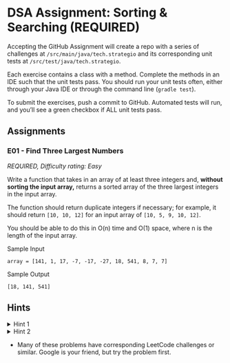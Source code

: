 # DSA Assignment: Sorting & Searching (REQUIRED)

Accepting the GitHub Assignment will create a repo with a series of challenges at `/src/main/java/tech.strategio` and its corresponding unit tests at `/src/test/java/tech.strategio`.

Each exercise contains a class with a method. Complete the methods in an IDE such that the unit tests pass. You should run your unit tests often, either through your Java IDE or through the command line (`gradle test`).

To submit the exercises, push a commit to GitHub. Automated tests will run, and you’ll see a green checkbox if ALL unit tests pass.

## Assignments

### E01 - Find Three Largest Numbers

*REQUIRED, Difficulty rating: Easy*

Write a function that takes in an array of at least three integers and, **without sorting the input array,** returns a sorted array of the three largest integers in the input array. 

The function should return duplicate integers if necessary; for example, it should return `[10, 10, 12]` for an input array of `[10, 5, 9, 10, 12]`.

You should be able to do this in O(n) time and O(1) space, where n is the length of the input array.

Sample Input
```
array = [141, 1, 17, -7, -17, -27, 18, 541, 8, 7, 7]
```

Sample Output
```
[18, 141, 541]
```

## Hints


<details>
  <summary>Hint 1</summary>
  
   Can you keep track of the three largest numbers in an array as you traverse the input array?
</details>

<details>
  <summary>Hint 2</summary>
  
   Following the suggestion in Hint #1, try traversing the input array and updating the three largest numbers if necessary by shifting them accordingly.
</details>

- Many of these problems have corresponding LeetCode challenges or similar. Google is your friend, but try the problem first.
